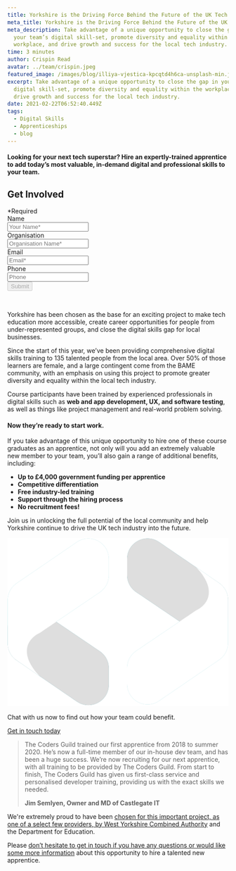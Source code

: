 ```yaml
---
title: Yorkshire is the Driving Force Behind the Future of the UK Tech Industry
meta_title: Yorkshire is the Driving Force Behind the Future of the UK Tech Industry
meta_description: Take advantage of a unique opportunity to close the gap in
  your team’s digital skill-set, promote diversity and equality within the
  workplace, and drive growth and success for the local tech industry.
time: 3 minutes
author: Crispin Read
avatar: ../team/crispin.jpeg
featured_image: /images/blog/illiya-vjestica-kpcqtd4h6ca-unsplash-min.jpg
excerpt: Take advantage of a unique opportunity to close the gap in your team’s
  digital skill-set, promote diversity and equality within the workplace, and
  drive growth and success for the local tech industry.
date: 2021-02-22T06:52:40.449Z
tags:
  - Digital Skills
  - Apprenticeships
  - blog
---
```

#### Looking for your next tech superstar? Hire an expertly-trained apprentice to add today’s most valuable, in-demand digital and professional skills to your team.

<div class="overflow-hidden md:max-w-xs md:mx-auto" id="pledge">
  <div>
    <h2 class="leading-3xl text-2xl">Get Involved</h2>
  </div>
  <form  method="POST" action="https://formspree.io/f/mzbkjqly" id="contact-form" class="relative">
    <div class="required-pop-up absolute text-red-100 w-full text-xs leading-xs text-right mb-2 hidden">*Required</div>
    <div>
      <div class="mb-4">
        <label for="full_name" class="sr-only">Name</label>
        <div class="relative">
          <input id="name" name="name" type="text" class="form-input-field rounded block w-full py-2 px-3 border-1 placeholder-black required" placeholder="Your Name*" maxlength="50" required/>
        </div>
      </div>
      <div class="mb-4">
        <label for="org"  class="sr-only">Organisation</label>
        <div class="relative">
          <input id="org" name="org" type="text" class="form-input-field rounded block w-full py-2 px-3 border-1 placeholder-black required" placeholder="Organisation Name*" maxlength="80" />
        </div>
      </div>
      <div class="mb-4">
        <label for="email" class="sr-only">Email</label>
        <div class="relative">
          <input name="_replyto" id="email" type="email" class="form-input-field rounded block w-full py-2 px-3 border-1 placeholder-black required" placeholder="Email*" maxlength="50" data-regex="\S+@\S+\.\S+" data-valid="false" required />
          <span class="form-error text-xs leading-xs text-red-100" data-message="Please check if provided email is correct" aria-hidden="true" role="alert"></span>
        </div>
      </div>
      <div class="mb-4">
        <label for="phone" class="sr-only">Phone</label>
        <div class="relative">
          <input id="phone" class="form-input-field rounded block w-full py-2 px-3 border-1 placeholder-black" maxlength="14" placeholder="Phone" />
        </div>
      </div>
    <div>
      <button type="submit" id="submit" class="contact-btn rounded font-heading font-bold w-full block py-2 px-6 border border-transparent text-white bg-blue-200 hover:bg-blue-100 focus:bg-blue-100 active:bg-blue-100 transition duration-150 ease-in-out" disabled>
        Submit
      </button>
    </div>
  </form>
</div>

&nbsp;

Yorkshire has been chosen as the base for an exciting project to make tech education more accessible, create career opportunities for people from under-represented groups, and close the digital skills gap for local businesses.

Since the start of this year, we’ve been providing comprehensive digital skills training to 135 talented people from the local area. Over 50% of those learners are female, and a large contingent come from the BAME community, with an emphasis on using this project to promote greater diversity and equality within the local tech industry. 

Course participants have been trained by experienced professionals in digital skills such as **web and app development, UX, and software testing**, as well as things like project management and real-world problem solving. 

#### Now they’re ready to start work.

If you take advantage of this unique opportunity to hire one of these course graduates as an apprentice, not only will you add an extremely valuable new member to your team, you’ll also gain a range of additional benefits, including: 

* **Up to £4,000 government funding per apprentice** 
* **Competitive differentiation** 
* **Free industry-led training**
* **Support through the hiring process**
* **No recruitment fees!**

Join us in unlocking the full potential of the local community and help Yorkshire continue to drive the UK tech industry into the future. 

<div class="rounded bg-blue-200 lg:p-4 py-8 px-6 flex lg:flex-row flex-col get-in-touch items-center"><div class="lg:mr-4 lg:mb-0 mb-6"><img class="h-10 w-10 block" alt="" src="/images/logo/TGC_Square_Logo_White.svg"></div><div class="cta__text"><p class="text-lg leading-xl font-bold text-white text-center lg:text-left lg:mb-0 mb-6">Chat with us now to find out how your team could benefit.</p></div><div class="lg:ml-auto"><a href="" class="bookacall-f-btn text-md leading-sm text-blue-200 bg-white py-2 px-4 font-heading font-bold rounded whitespace-no-wrap" data-modal="book-a-call">Get in touch today<i class="fas fa-angle-right text-md leading-sm text-blue-200 ml-2" aria-hidden="true"></i></a></div></div>

> The Coders Guild trained our first apprentice from 2018 to summer 2020. He’s now a full-time member of our in-house dev team, and has been a huge success. We’re now recruiting for our next apprentice, with all training to be provided by The Coders Guild. From start to finish, The Coders Guild has given us first-class service and personalised developer training, providing us with the exact skills we needed. 
>
>  **Jim Semlyen, Owner and MD of Castlegate IT**

We're extremely proud to have been [chosen for this important project, as one of a select few providers, by West Yorkshire Combined Authority](https://thecodersguild.org.uk/blog/join-us-in-shaping-the-next-generation-of-tech-talent-in-west-yorkshire/) and the Department for Education.

Please [don’t hesitate to get in touch if you have any questions or would like some more information](https://thecodersguild.org.uk/contact-us/) about this opportunity to hire a talented new apprentice.